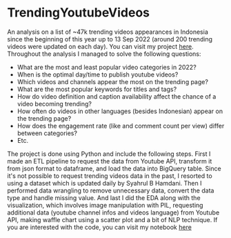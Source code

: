 # TrendingYoutubeVideos  
An analysis on a list of ~47k trending videos appearances in Indonesia since the beginning of this year up to 13 Sep 2022 (around 200 trending videos were updated on each day). You can visit my project [here](https://deepnote.com/@tmtsmrsl/Trending-Youtube-Videos-in-Indonesia-2022-2b996b1b-6a67-4baa-966c-7e2d0a6610f2). Throughout the analysis I managed to solve the following questions:  
* What are the most and least popular video categories in 2022?  
* When is the optimal day/time to publish youtube videos?  
* Which videos and channels appear the most on the trending page?  
* What are the most popular keywords for titles and tags?  
* How do video definition and caption availability affect the chance of a video becoming trending?  
* How often do videos in other languages (besides Indonesian) appear on the trending page?  
* How does the engagement rate (like and comment count per view) differ between categories?  
* Etc.  

The project is done using Python and include the following steps. First I made an ETL pipeline to request the data from Youtube API, transform it from json format to dataframe, and load the data into BigQuery table. Since it's not possible to request trending videos data in the past, I resorted to using a dataset which is updated daily by Syahrul B Hamdani. Then I performed data wrangling to remove unnecessary data, convert the data type and handle missing value. And last I did the EDA along with the visualization, which involves image manipulation with PIL, requesting additional data (youtube channel infos and videos language) from Youtube API, making waffle chart using a scatter plot and a bit of NLP technique. If you are interested with the code, you can visit my notebook [here](https://deepnote.com/workspace/datascience-d6c9-c207135c-4160-4f0c-81dc-c822e8fdd43e/project/Trending-Youtube-Videos-in-Indonesia-2022-2b996b1b-6a67-4baa-966c-7e2d0a6610f2/notebook/Trending_Youtube_Videos-5e6d070a6c5e4f59a1d9e91b71564559#1633f18521014fcb8aa589221e395c29)
